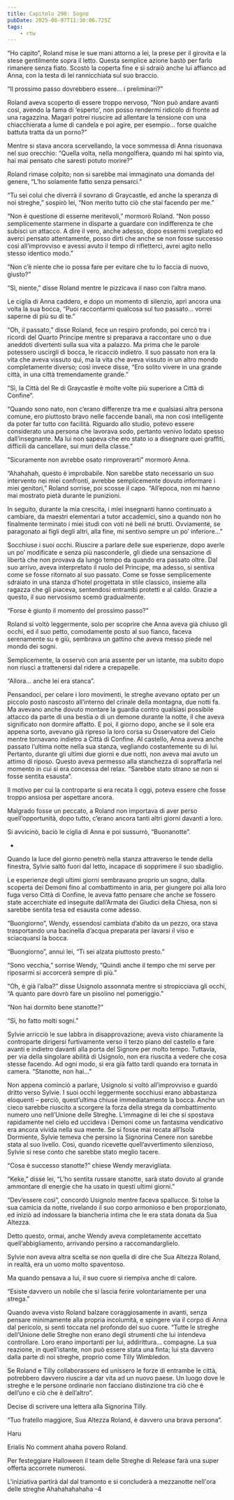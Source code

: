 ```yaml
---
title: Capitolo 298: Sogno
pubDate: 2025-08-07T11:30:06.725Z
tags:
    - rtw
---
```











“Ho capito”, Roland mise le sue mani attorno a lei, la prese per il girovita e la stese gentilmente sopra il letto. Questa semplice azione bastò per farlo rimanere senza fiato. Scostò la coperta fine e si sdraiò anche lui affianco ad Anna, con la testa di lei rannicchiata sul suo braccio.


“Il prossimo passo dovrebbero essere… i preliminari?”


Roland aveva scoperto di essere troppo nervoso, “Non può andare avanti così, avendo la fama di ‘esperto’, non posso rendermi ridicolo di fronte ad una ragazzina. Magari potrei riuscire ad allentare la tensione con una chiacchierata a lume di candela e poi agire, per esempio… forse qualche battuta tratta da un porno?”


Mentre si stava ancora scervellando, la voce sommessa di Anna risuonava nel suo orecchio: “Quella volta, nella mongolfiera, quando mi hai spinto via, hai mai pensato che saresti potuto morire?”


Roland rimase colpito; non si sarebbe mai immaginato una domanda del genere, “L’ho solamente fatto senza pensarci.”


“Tu sei colui che diverrà il sovrano di Graycastle, ed anche la speranza di noi streghe,” sospirò lei, “Non merito tutto ciò che stai facendo per me.”


“Non è questione di esserne meritevoli,” mormorò Roland. “Non posso semplicemente starmene in disparte a guardare con indifferenza te che subisci un attacco. A dire il vero, anche adesso, dopo essermi svegliato ed averci pensato attentamente, posso dirti che anche se non fosse successo così all’improvviso e avessi avuto il tempo di rifletterci, avrei agito nello stesso identico modo.”


“Non c’è niente che io possa fare per evitare che tu lo faccia di nuovo, giusto?”


“Sì, niente,” disse Roland mentre le pizzicava il naso con l’altra mano.


Le ciglia di Anna caddero, e dopo un momento di silenzio, aprì ancora una volta la sua bocca, “Puoi raccontarmi qualcosa sul tuo passato… vorrei saperne di più su di te.”


“Oh, il passato,” disse Roland, fece un respiro profondo, poi cercò tra i ricordi del Quarto Principe mentre si preparava a raccontare uno o due aneddoti divertenti sulla sua vita a palazzo. Ma prima che le parole potessero uscirgli di bocca, le ricacciò indietro. Il suo passato non era la vita che aveva vissuto qui, ma la vita che aveva vissuto in un altro mondo completamente diverso; così invece disse, “Ero solito vivere in una grande città, in una città tremendamente grande.”


“Sì, la Città del Re di Graycastle è molte volte più superiore a Città di Confine”.


“Quando sono nato, non c’erano differenze tra me e qualsiasi altra persona comune, ero piuttosto bravo nelle faccende banali, ma non così intelligente da poter far tutto con facilità. Riguardo allo studio, potevo essere considerato una persona che lavorava sodo, pertanto venivo lodato spesso dall’insegnante. Ma lui non sapeva che ero stato io a disegnare quei graffiti, difficili da cancellare, sui muri della classe.”


“Sicuramente non avrebbe osato rimproverarti” mormorò Anna.


“Ahahahah, questo è improbabile. Non sarebbe stato necessario un suo intervento nei miei confronti, avrebbe semplicemente dovuto informare i miei genitori,” Roland sorrise, poi scosse il capo. “All’epoca, non mi hanno mai mostrato pietà durante le punizioni.


In seguito, durante la mia crescita, i miei insegnanti hanno continuato a cambiare, da maestri elementari a tutor accademici, sino a quando non ho finalmente terminato i miei studi con voti né belli né brutti. Ovviamente, se paragonato ai figli degli altri, alla fine, mi sentivo sempre un po’ inferiore…”


Socchiuse i suoi occhi. Riuscire a parlare delle sue esperienze, dopo averle un po’ modificate e senza più nasconderle, gli diede una sensazione di libertà che non provava da lungo tempo da quando era passato oltre. Dal suo arrivo, aveva interpretato il ruolo del Principe, ma adesso, si sentiva come se fosse ritornato al suo passato. Come se fosse semplicemente sdraiato in una stanza d’hotel progettata in stile classico, insieme alla ragazza che gli piaceva, sentendosi entrambi protetti e al caldo. Grazie a questo, il suo nervosismo scemò gradualmente.


“Forse è giunto il momento del prossimo passo?”


Roland si voltò leggermente, solo per scoprire che Anna aveva già chiuso gli occhi, ed il suo petto, comodamente posto al suo fianco, faceva serenamente su e giù, sembrava un gattino che aveva messo piede nel mondo dei sogni.


Semplicemente, la osservò con aria assente per un istante, ma subito dopo non riuscì a trattenersi dal ridere a crepapelle.


“Allora… anche lei era stanca”.


Pensandoci, per celare i loro movimenti, le streghe avevano optato per un piccolo posto nascosto all’interno del crinale della montagna, due notti fa. Ma avevano anche dovuto montare la guardia contro qualsiasi possibile attacco da parte di una bestia o di un demone durante la notte, il che aveva significato non dormire affatto. E poi, il giorno dopo, anche se il sole era appena sorto, avevano già ripreso la loro corsa su Osservatore del Cielo mentre tornavano indietro a Città di Confine. Al castello, Anna aveva anche passato l’ultima notte nella sua stanza, vegliando costantemente su di lui. Pertanto, durante gli ultimi due giorni e due notti, non aveva mai avuto un attimo di riposo. Questo aveva permesso alla stanchezza di sopraffarla nel momento in cui si era concessa del relax. “Sarebbe stato strano se non si fosse sentita esausta”.


Il motivo per cui la controparte si era recata lì oggi, poteva essere che fosse troppo ansiosa per aspettare ancora.


Malgrado fosse un peccato, a Roland non importava di aver perso quell’opportunità, dopo tutto, c’erano ancora tanti altri giorni davanti a loro.


Si avvicinò, baciò le ciglia di Anna e poi sussurrò, “Buonanotte”.


*


Quando la luce del giorno penetrò nella stanza attraverso le tende della finestra, Sylvie saltò fuori dal letto, incapace di sopprimere il suo sbadiglio.


Le esperienze degli ultimi giorni sembravano proprio un sogno, dalla scoperta dei Demoni fino al combattimento in aria, per giungere poi alla loro fuga verso Città di Confine, le aveva fatto pensare che anche se fossero state accerchiate ed inseguite dall’Armata dei Giudici della Chiesa, non si sarebbe sentita tesa ed esausta come adesso.


“Buongiorno”, Wendy, essendosi cambiata d’abito da un pezzo, ora stava trasportando una bacinella d’acqua preparata per lavarsi il viso e sciacquarsi la bocca.


“Buongiorno”, annuì lei, “Ti sei alzata piuttosto presto.”


“Sono vecchia,” sorrise Wendy, “Quindi anche il tempo che mi serve per riposarmi si accorcerà sempre di più.”


“Oh, è già l’alba?” disse Usignolo assonnata mentre si stropicciava gli occhi, “A quanto pare dovrò fare un pisolino nel pomeriggio.”


“Non hai dormito bene stanotte?”


“Sì, ho fatto molti sogni.”


Sylvie arricciò le sue labbra in disapprovazione; aveva visto chiaramente la controparte dirigersi furtivamente verso il terzo piano del castello e fare avanti e indietro davanti alla porta del Signore per molto tempo. Tuttavia, per via della singolare abilità di Usignolo, non era riuscita a vedere che cosa stesse facendo. Ad ogni modo, si era già fatto tardi quando era tornata in camera. “Stanotte, non hai…”


Non appena cominciò a parlare, Usignolo si voltò all’improvviso e guardò dritto verso Sylvie. I suoi occhi leggermente socchiusi erano abbastanza eloquenti – perciò, quest’ultima chiuse immediatamente la bocca. Anche un cieco sarebbe riuscito a scorgere la forza della strega da combattimento numero uno nell’Unione delle Streghe. L’immagine di lei che si spostava rapidamente nel cielo ed uccideva i Demoni come un fantasma vendicativo era ancora vivida nella sua mente. Se si fosse mai recata all’Isola Dormiente, Sylvie temeva che persino la Signorina Cenere non sarebbe stata al suo livello. Così, quando ricevette quell’avvertimento silenzioso, Sylvie si rese conto che sarebbe stato meglio tacere.


“Cosa è successo stanotte?” chiese Wendy meravigliata.


“Keke,” disse lei, “L’ho sentita russare stanotte, sarà stato dovuto al grande ammontare di energie che ha usato in questi ultimi giorni.”


“Dev’essere così”, concordò Usignolo mentre faceva spallucce. Si tolse la sua camicia da notte, rivelando il suo corpo armonioso e ben proporzionato, ed iniziò ad indossare la biancheria intima che le era stata donata da Sua Altezza.


Detto questo, ormai, anche Wendy aveva completamente accettato quell’abbigliamento, arrivando persino a raccomandarglielo.


Sylvie non aveva altra scelta se non quella di dire che Sua Altezza Roland, in realtà, era un uomo molto spaventoso.


Ma quando pensava a lui, il suo cuore si riempiva anche di calore.


“Esiste davvero un nobile che si lascia ferire volontariamente per una strega.”


Quando aveva visto Roland balzare coraggiosamente in avanti, senza pensare minimamente alla propria incolumità, e spingere via il corpo di Anna dal pericolo, si sentì toccata nel profondo del suo cuore. “Tutte le streghe dell’Unione delle Streghe non erano degli strumenti che lui intendeva controllare. Loro erano importanti per lui, addirittura… compagne. La sua reazione, in quell’istante, non può essere stata una finta; lui sta davvero dalla parte di noi streghe, proprio come Tilly Wimbledon.


Se Roland e Tilly collaborassero ed unissero le forze di entrambe le città, potrebbero davvero riuscire a dar vita ad un nuovo paese. Un luogo dove le streghe e le persone ordinarie non facciano distinzione tra ciò che è dell’uno e ciò che è dell’altro”.


Decise di scrivere una lettera alla Signorina Tilly.


“Tuo fratello maggiore, Sua Altezza Roland, è davvero una brava persona”.


Haru






Erialis No comment ahaha povero Roland. 


Per festeggiare Halloween il team delle Streghe di Release farà una super offerta accorrete numerosi.


 L'iniziativa partirà dal dal tramonto e si concluderà a mezzanotte nell'ora delle streghe Ahahahahahaha
-4


                                


                                



